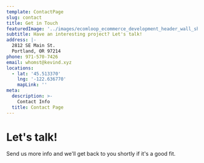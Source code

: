 ```yaml
---
template: ContactPage
slug: contact
title: Get in Touch
featuredImage: '../images/ecomloop_ecommerce_development_header_wall_shadow.png'
subtitle: Have an interesting project? Let's talk!
address: |-
  2812 SE Main St.
  Portland, OR 97214
phone: 971-570-7426
email: whomst@kevind.xyz
locations:
  - lat: '45.513370'
    lng: '-122.636770'
    mapLink: ''
meta:
  description: >-
    Contact Info
  title: Contact Page
---
```

# Let's talk!

Send us more info and we'll get back to you shortly if it's a good fit.
